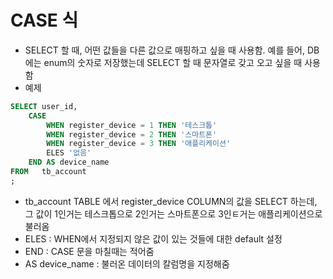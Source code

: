 # CASE 식
- SELECT 할 때, 어떤 값들을 다른 값으로 매핑하고 싶을 때 사용함. 예를 들어, DB에는 enum의 숫자로 저장했는데 SELECT 할 때 문자열로 갖고 오고 싶을 때 사용함
- 예제
```sql
SELECT user_id, 
    CASE
        WHEN register_device = 1 THEN '테스크톱'
        WHEN register_device = 2 THEN '스마트폰'
        WHEN register_device = 3 THEN '애플리케이션'
        ELES '없음'
    END AS device_name
FROM   tb_account
;
```
- tb_account TABLE 에서 register_device COLUMN의 값을 SELECT 하는데, 그 값이 1인거는 테스크톱으로 2인거는 스마트폰으로 3인ㅌ거는 애플리케이션으로 불러옴
- ELES : WHEN에서 지정되지 않은 값이 있는 것들에 대한 default 설정
- END : CASE 문을 마칠때는 적어줌
- AS device_name : 불러온 데이터의 칼럼명을 지정해줌
